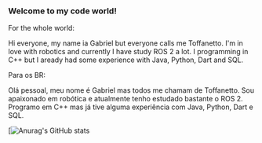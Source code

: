 ### Welcome to my code world!

For the whole world:

Hi everyone, my name ia Gabriel but everyone calls me Toffanetto. I'm in love with robotics and currently I have study ROS 2 a lot. I programming in C++ but I aready had some experience with Java, Python, Dart and SQL.

Para os BR:

Olá pessoal, meu nome é Gabriel mas todos me chamam de Toffanetto. Sou apaixonado em robótica e atualmente tenho estudado bastante o ROS 2. Programo em C++ mas já tive alguma experiência com Java, Python, Dart e SQL. 

[![Anurag's GitHub stats](https://github-readme-stats.vercel.app/api?username=toffanetto)

<!--
**toffanetto/toffanetto** is a ✨ _special_ ✨ repository because its `README.md` (this file) appears on your GitHub profile.

Here are some ideas to get you started:

- 🔭 I’m currently working on ...
- 🌱 I’m currently learning ...
- 👯 I’m looking to collaborate on ...
- 🤔 I’m looking for help with ...
- 💬 Ask me about ...
- 📫 How to reach me: ...
- 😄 Pronouns: ...
- ⚡ Fun fact: ...
-->
